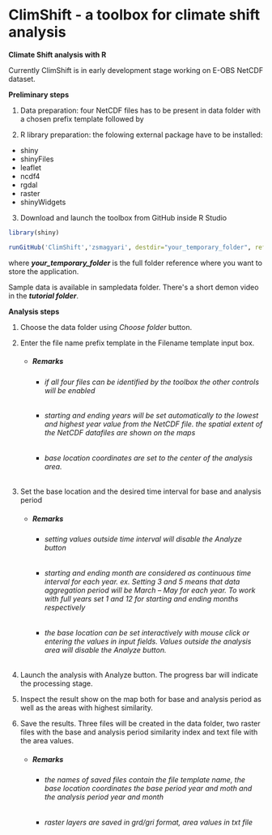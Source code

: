 # ClimShift - a toolbox for climate shift analysis
**Climate Shift analysis with R**

Currently ClimShift is in early development stage working on E-OBS NetCDF dataset.

**Preliminary steps**

    
  1. Data preparation: four NetCDF files has to be present in data folder with a chosen prefix template followed by

  2. R library preparation: the folowing external package have to be installed:
          
 - shiny            
 - shinyFiles            
 - leaflet          
 - ncdf4         
 - rgdal        
 - raster        
 - shinyWidgets

  3. Download and launch the toolbox from GitHub inside R Studio

```R
library(shiny)

runGitHub('ClimShift','zsmagyari', destdir="your_temporary_folder", ref="main")
```
where ***your_temporary_folder*** is the full folder reference where you want to store the application.

Sample data is available in sampledata folder. There's a short demon video in the ***tutorial folder***.


**Analysis steps**

  1. Choose the data folder using *Choose folder* button.
  2. Enter the file name prefix template in the Filename template input box.<br>  
        - ##### Remarks
            - ###### if all four files can be identified by the toolbox the other controls will be enabled
            - ###### starting and ending years will be set automatically to the lowest and highest year value from the NetCDF file. the spatial extent of the NetCDF datafiles are shown on the maps 
            - ###### base location coordinates are set to the center of the analysis area.
 3. Set the base location and the desired time interval for base and analysis period

     - ##### Remarks
        - ###### setting values outside time interval will disable the Analyze button
        - ###### starting and ending month are considered as continuous time interval for each year. ex. Setting 3 and 5 means that data aggregation period will be March – May for each year. To work with full years set 1 and 12 for starting and ending months respectively
        - ###### the base location can be set interactively with mouse click or entering the values in input fields. Values outside the analysis area will disable the Analyze button. 

4. Launch the analysis with Analyze button. The progress bar will indicate the processing stage.

5. Inspect the result show on the map both for base and analysis period as well as the areas with highest similarity.

6. Save the results. Three files will be created in the data folder, two raster files with the base and analysis period similarity index and text file with the area values.

     - ##### Remarks
        - ###### the names of saved files contain the file template name, the base location coordinates the base period year and moth and the analysis period year and month
        - ###### raster layers are saved in grd/gri format, area values in txt file

